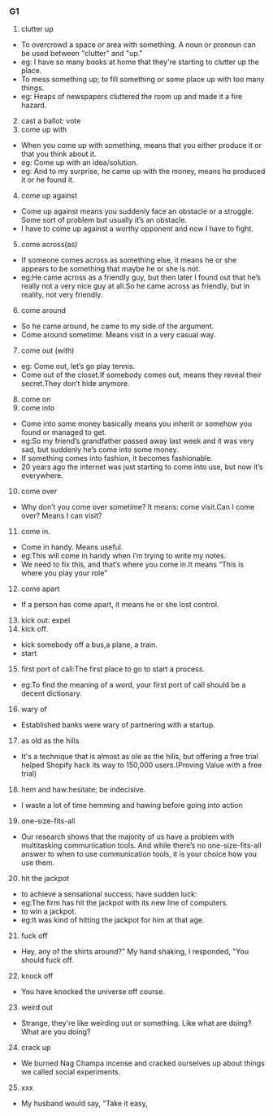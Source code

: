 ### G1

1. clutter up
- To overcrowd a space or area with something. A noun or pronoun can be used between "clutter" and "up."
- eg: I have so many books at home that they're starting to clutter up the place.
- To mess something up; to fill something or some place up with too many things.
- eg: Heaps of newspapers cluttered the room up and made it a fire hazard.
2. cast a ballot: vote
3. come up with
- When you come up with something, means that you either produce it or that you think about it.
- eg: Come up with an idea/solution.
- eg: And to my surprise, he came up with the money, means  he produced it or he found it.
4. come up against
- Come up against means you suddenly face an obstacle or a struggle. Some sort of problem but usually it’s an obstacle.
- I have to come up against a worthy opponent and now I have to fight.
5. come across(as)
- If someone comes across as something else, it means he or she appears to be something that maybe he or she is not.
- eg:He came across as a friendly guy, but then later I found out that he’s really not a very nice guy at all.So he came across as friendly, but in reality, not very friendly.
6. come around
- So he came around, he came to my side of the argument.
- Come around sometime. Means visit in a very casual way.
7. come out (with)
- eg: Come out, let’s go play tennis.
- Come out of the closet.If somebody comes out, means they reveal their secret.They don’t hide anymore.
8. come on
9. come into
- Come into some money basically means you inherit or somehow you found or managed to get.
- eg:So my friend’s grandfather passed away last week and it was very sad, but suddenly he’s come into some money.
- If something comes into fashion, it becomes fashionable.
- 20 years ago the internet was just starting to come into use, but now it’s everywhere.
10. come over
- Why don’t you come over sometime? It means: come visit.Can I come over? Means I can visit?
11. come in.
- Come in handy.  Means useful.
- eg:This will come in handy when I’m trying to write my notes.
- We need to fix this, and that’s where you come in.It means “This is where you play your role”
12. come apart
- If a person has come apart, it means he or she lost control.
13. kick out: expel
14. kick off.
- kick somebody off  a bus,a plane, a train.
- start
15. first port of call:The first place to go to start a process.
- eg:To find the meaning of a word, your first port of call should be a decent dictionary.
16. wary of
- Established banks were wary of partnering with a startup.
17. as old as the hills
- It's a technique that is almost as ole as the hills, but offering a free trial helped Shopify hack its way to 150,000 users.(Proving Value with a free trial)
18. hem and haw:hesitate; be indecisive.
- I waste a lot of time hemming and hawing before going into action
19. one-size-fits-all
- Our research shows that the majority of us have a problem with multitasking communication tools. And while there’s no one-size-fits-all answer to when to use communication tools, it is your choice how you use them.
20. hit the jackpot
- to achieve a sensational success; have sudden luck:
- eg:The firm has hit the jackpot with its new line of computers.
- to win a jackpot.
- eg:It was kind of hitting the jackpot for him at that age.
21. fuck off
- Hey, any of the shirts around?" My hand shaking, I responded, "You should fuck off.
22. knock off
- You have knocked the universe off course.
23. weird out
- Strange, they're like weirding out or something. Like what are doing? What are you doing?
24. crack up
- We burned Nag Champa incense and cracked ourselves up about things we called social experiments.
25. xxx
- My husband would say, "Take it easy,

